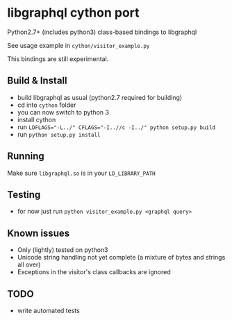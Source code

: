 # libgraphql cython port

Python2.7+ (includes python3) class-based bindings to libgraphql

See usage example in `cython/visitor_example.py`

This bindings are still experimental.


## Build & Install

- build libgraphql as usual (python2.7 required for building)
- cd into `cython` folder
- you can now switch to python 3
- install cython
- run `LDFLAGS="-L../" CFLAGS="-I..//c -I../" python setup.py build`
- run `python setup.py install`


## Running

Make sure `libgraphql.so` is in your `LD_LIBRARY_PATH`


## Testing

- for now just run `python visitor_example.py <graphql query>`



## Known issues

- Only (lightly) tested on python3
- Unicode string handling not yet complete (a mixture of bytes and strings all over)
- Exceptions in the visitor's class callbacks are ignored


## TODO

- write automated tests
